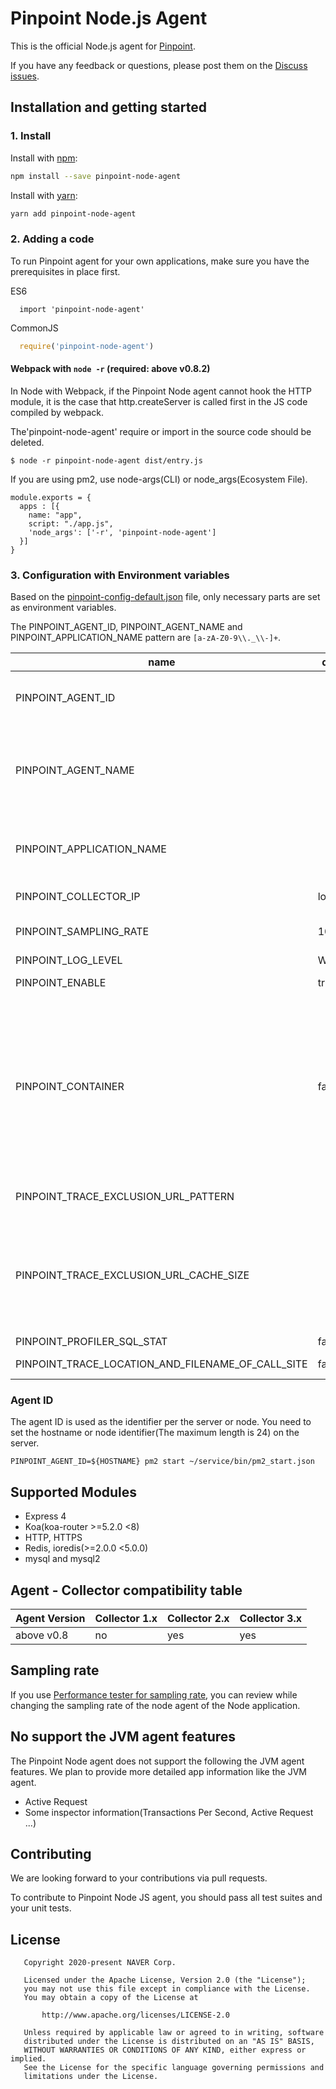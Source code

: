 # Pinpoint Node.js Agent
This is the official Node.js agent for [Pinpoint](https://github.com/naver/pinpoint).

If you have any feedback or questions,
please post them on the [Discuss issues](https://github.com/naver/pinpoint-node-agent/issues).


## Installation and getting started
### 1. Install
Install with [npm](https://www.npmjs.com/):
```sh
npm install --save pinpoint-node-agent
```
Install with [yarn](https://yarnpkg.com):
```sh
yarn add pinpoint-node-agent
```

### 2. Adding a code

To run Pinpoint agent for your own applications, make sure you have the prerequisites in place first.

ES6
```ecmascript 6
  import 'pinpoint-node-agent'
```

CommonJS
```javascript
  require('pinpoint-node-agent')
```
#### Webpack with `node -r` (required: above v0.8.2)
In Node with Webpack, if the Pinpoint Node agent cannot hook the HTTP module, it is the case that http.createServer is called first in the JS code compiled by webpack.

The'pinpoint-node-agent' require or import in the source code should be deleted.
```
$ node -r pinpoint-node-agent dist/entry.js
```

If you are using pm2, use node-args(CLI) or node_args(Ecosystem File).
```
module.exports = {
  apps : [{
    name: "app",
    script: "./app.js",
    'node_args': ['-r', 'pinpoint-node-agent']
  }]
}
```

### 3. Configuration with Environment variables
Based on the [pinpoint-config-default.json](/lib/pinpoint-config-default.json) file, only necessary parts are set as environment variables.

The PINPOINT_AGENT_ID, PINPOINT_AGENT_NAME and PINPOINT_APPLICATION_NAME pattern are `[a-zA-Z0-9\\._\\-]+`.

name | default | description
-----|---------|------------
PINPOINT_AGENT_ID |  | The maximum length is 24. If you don't set an Agent ID, it will be set to a random hex value.
PINPOINT_AGENT_NAME |  | The maximum length is 255. Agent Name is optional value. Agent names should be set up so that they make sense to humans. After you set the Agent Name, it appears in the Inspector.
PINPOINT_APPLICATION_NAME | | meaningful name of the app. an application name can have multiple PINPOINT_AGENT_ID. The maximum length is 24. a required variable.
PINPOINT_COLLECTOR_IP | localhost | The address that the Pinpoint collector. ex) 192.168.0.1
PINPOINT_SAMPLING_RATE | 10 | Sample rate of incoming HTTP or HTTPS request. The value is calculated as 1/value.
PINPOINT_LOG_LEVEL | WARN | Log level
PINPOINT_ENABLE | true | If you set it to false, the agent will not work.
PINPOINT_CONTAINER | false | Whether to use docker or kubernetes. If the PINPOINT_CONTAINER environment variable is not set, the agent analyzes the'/.dockerenv' and'/proc/self/cgroup' files to determine whether to use the Docker container. If the KUBERNETES_SERVICE_HOST environment variable exists, it is determined that it is the kubernetes environment and changes it to the true value.
PINPOINT_TRACE_EXCLUSION_URL_PATTERN |  | comma-separated string. ex) `/health_check,/admin/**` or [Unit tests](https://github.com/pinpoint-apm/pinpoint-node-agent/blob/01fcbdefe5a0ffba9c957bee0da3fb7397638182/test/utils/ant-path-matcher.test.js#L332)
PINPOINT_TRACE_EXCLUSION_URL_CACHE_SIZE | | If the app is designed so that the pathname of the URL is fixed, if the cache size is set, the pathname of the frequently used URL does not match with patterns. In case of using query for pathname like `/user/1000`, cache is unnecessarily. [Unit tests](https://github.com/pinpoint-apm/pinpoint-node-agent/blob/01fcbdefe5a0ffba9c957bee0da3fb7397638182/test/utils/ant-path-matcher.test.js#L447)
PINPOINT_PROFILER_SQL_STAT | false | SQL uid
PINPOINT_TRACE_LOCATION_AND_FILENAME_OF_CALL_SITE | false | CallSite line number and filename

### Agent ID
The agent ID is used as the identifier per the server or node. You need to set the hostname or node identifier(The maximum length is 24) on the server.
```
PINPOINT_AGENT_ID=${HOSTNAME} pm2 start ~/service/bin/pm2_start.json​
```


## Supported Modules
* Express 4
* Koa(koa-router >=5.2.0 <8)
* HTTP, HTTPS
* Redis, ioredis(>=2.0.0 <5.0.0)
* mysql and mysql2

## Agent - Collector compatibility table
Agent Version | Collector 1.x | Collector 2.x | Collector 3.x
------------- | --------------- | --------------- | ---------------
above v0.8 | no      | yes | yes

## Sampling rate
If you use [Performance tester for sampling rate](/demo/performance-tester), you can review while changing the sampling rate of the node agent of the Node application.

## No support the JVM agent features
The Pinpoint Node agent does not support the following the JVM agent features. We plan to provide more detailed app information like the JVM agent.
* Active Request
* Some inspector information(Transactions Per Second, Active Request ...)

## Contributing

We are looking forward to your contributions via pull requests.

To contribute to Pinpoint Node JS agent, you should pass all test suites and your unit tests.

## License

```
   Copyright 2020-present NAVER Corp.

   Licensed under the Apache License, Version 2.0 (the "License");
   you may not use this file except in compliance with the License.
   You may obtain a copy of the License at

       http://www.apache.org/licenses/LICENSE-2.0

   Unless required by applicable law or agreed to in writing, software
   distributed under the License is distributed on an "AS IS" BASIS,
   WITHOUT WARRANTIES OR CONDITIONS OF ANY KIND, either express or implied.
   See the License for the specific language governing permissions and
   limitations under the License.
```

